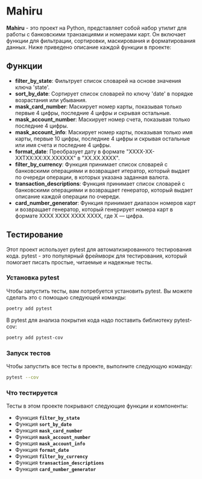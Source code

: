 # Mahiru

**Mahiru** - это проект на Python, представляет собой набор утилит для работы с банковскими транзакциями и номерами карт. Он включает функции для фильтрации, сортировки, маскирования и форматирования данных. Ниже приведено описание каждой функции в проекте:

## Функции

- **filter_by_state**: Фильтрует список словарей на основе значения ключа 'state'.
- **sort_by_date**: Сортирует список словарей по ключу 'date' в порядке возрастания или убывания.
- **mask_card_number**: Маскирует номер карты, показывая только первые 4 цифры, последние 4 цифры и скрывая остальные.
- **mask_account_number**: Маскирует номер счета, показывая только последние 4 цифры.
- **mask_account_info**: Маскирует номер карты, показывая только имя карты, первые 10 цифры, последние 4 цифры и скрывая остальные или имя счета и последние 4 цифры.
- **format_date**: Преобразует дату в формате "XXXX-XX-XXTXX:XX:XX.XXXXXX" в "XX.XX.XXXX".
- **filter_by_currency**: Функция принимает список словарей с банковскими операциями и возвращает итератор, который выдает по очереди операции, в которых указана заданная валюта.
- **transaction_descriptions**: Функция принимает список словарей с банковскими операциями и возвращает генератор, который выдает описание каждой операции по очереди.
- **card_number_generator**: Функция принимает диапазон номеров карт и возвращает генератор, который генерирует номера карт в формате XXXX XXXX XXXX XXXX, где X — цифра.

## Тестирование

Этот проект использует pytest для автоматизированного тестирования кода. pytest - это популярный фреймворк для тестирования, который помогает писать простые, читаемые и надежные тесты.

### Установка pytest

Чтобы запустить тесты, вам потребуется установить pytest. Вы можете сделать это с помощью следующей команды:

```bash
poetry add pytest
```

В pytest для анализа покрытия кода надо поставить библиотеку 
pytest-cov:
```bash
poetry add pytest-cov
```


### Запуск тестов

Чтобы запустить все тесты в проекте, выполните следующую команду:

```bash
pytest --cov
```

### Что тестируется

Тесты в этом проекте покрывают следующие функции и компоненты:

- Функция **`filter_by_state`**
- Функция **`sort_by_date`**
- Функция **`mask_card_number`**
- Функция **`mask_account_number`**
- Функция **`mask_account_info`**
- Функция **`format_date`**
- Функция **`filter_by_currency`**
- Функция **`transaction_descriptions`**
- Функция **`card_number_generator`**